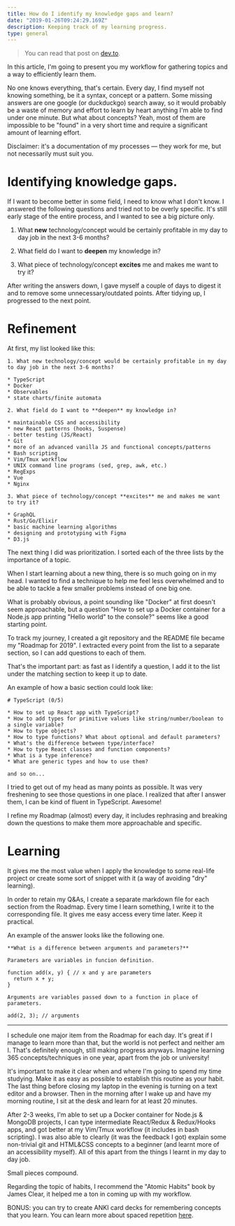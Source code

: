 ```yaml
---
title: How do I identify my knowledge gaps and learn?
date: "2019-01-26T09:24:29.169Z"
description: Keeping track of my learning progress.
type: general
---
```


> You can read that post on [dev.to](https://dev.to/bgord/how-do-i-identify-my-knowledge-gaps-and-learn-4mlc).

In this article, I'm going to present you my workflow for gathering topics and a way to efficiently learn them.

No one knows everything, that's certain. Every day, I find myself not knowing something, be it a syntax, concept or a pattern. Some missing answers are one google (or duckduckgo) search away, so it would probably be a waste of memory and effort to learn by heart anything I'm able to find under one minute.
But what about concepts? Yeah, most of them are impossible to be "found" in a very short time and require a significant amount of learning effort.

Disclaimer: it's a documentation of my processes — they work for me, but not necessarily must suit you.

# Identifying knowledge gaps.

If I want to become better in some field, I need to know what I don't know. I answered the following questions and tried not to be overly specific. It's still early stage of the entire process, and I wanted to see a big picture only.

1. What **new** technology/concept would be certainly profitable in my day to day job in the next 3-6 months?

2. What field do I want to **deepen** my knowledge in?

3. What piece of technology/concept **excites** me and makes me want to try it?

After writing the answers down, I gave myself a couple of days to digest it and to remove some unnecessary/outdated points. After tidying up, I progressed to the next point.

# Refinement

At first, my list looked like this:

```
1. What new technology/concept would be certainly profitable in my day to day job in the next 3-6 months?

* TypeScript
* Docker
* Observables
* state charts/finite automata

2. What field do I want to **deepen** my knowledge in?

* maintainable CSS and accessibility
* new React patterns (hooks, Suspense)
- better testing (JS/React)
* Git
* more of an advanced vanilla JS and functional concepts/patterns
* Bash scripting
* Vim/Tmux workflow
* UNIX command line programs (sed, grep, awk, etc.)
* RegExps
* Vue
* Nginx

3. What piece of technology/concept **excites** me and makes me want to try it?

* GraphQL
* Rust/Go/Elixir
* basic machine learning algorithms
* designing and prototyping with Figma
* D3.js

```

The next thing I did was prioritization. I sorted each of the three lists by the importance of a topic.

When I start learning about a new thing, there is so much going on in my head. I wanted to find a technique to help me feel less overwhelmed and to be able to tackle a few smaller problems instead of one big one.

What is probably obvious, a point sounding like "Docker" at first doesn't seem approachable, but a question "How to set up a Docker container for a Node.js app printing "Hello world" to the console?" seems like a good starting point.

To track my journey, I created a git repository and the README file became my "Roadmap for 2019". I extracted every point from the list to a separate section, so I can add questions to each of them.

That's the important part: as fast as I identify a question, I add it to the list under the matching section to keep it up to date.

An example of how a basic section could look like:

```
# TypeScript (0/5)

* How to set up React app with TypeScript?
* How to add types for primitive values like string/number/boolean to a single variable?
* How to type objects?
* How to type functions? What about optional and default parameters?
* What's the difference between type/interface?
* How to type React classes and function components?
* What is a type inference?
* What are generic types and how to use them?

and so on...
```

I tried to get out of my head as many points as possible. It was very freshening to see those questions in one place. I realized that after I answer them, I can be kind of fluent in TypeScript. Awesome!

I refine my Roadmap (almost) every day, it includes rephrasing and breaking down the questions to make them more approachable and specific.

# Learning

It gives me the most value when I apply the knowledge to some real-life project or create some sort of snippet with it (a way of avoiding "dry" learning).

In order to retain my Q&As, I create a separate markdown file for each section from the Roadmap. Every time I learn something, I write it to the corresponding file. It gives me easy access every time later. Keep it practical.

An example of the answer looks like the following one.

```
**What is a difference between arguments and parameters?**

Parameters are variables in funcion definition.

function add(x, y) { // x and y are parameters
  return x + y;
}

Arguments are variables passed down to a function in place of parameters.

add(2, 3); // arguments
```

---

I schedule one major item from the Roadmap for each day. It's great if I manage to learn more than that, but the world is not perfect and neither am I. That's definitely enough, still making progress anyways. Imagine learning 365 concepts/techniques in one year, apart from the job or university!

It's important to make it clear when and where I'm going to spend my time studying. Make it as easy as possible to establish this routine as your habit. The last thing before closing my laptop in the evening is turning on a text editor and a browser. Then in the morning after I wake up and have my morning routine, I sit at the desk and learn for at least 20 minutes.

After 2-3 weeks, I'm able to set up a Docker container for Node.js & MongoDB projects, I can type intermediate React/Redux & Redux/Hooks apps, and got better at my Vim/Tmux workflow (it includes in bash scripting).
I was also able to clearly (it was the feedback I got) explain some non-trivial git and HTML&CSS concepts to a beginner (and learnt more of an accessibility myself). All of this apart from the things I learnt in my day to day job.

Small pieces compound.

Regarding the topic of habits, I recommend the "Atomic Habits" book by James Clear, it helped me a ton in coming up with my workflow.

BONUS: you can try to create ANKI card decks for remembering concepts that you learn. You can learn more about spaced repetition [here](https://medium.freecodecamp.org/use-spaced-repetition-with-anki-to-learn-to-code-faster-7c334d448c3c).

